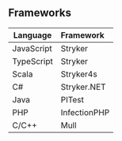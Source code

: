 ## Frameworks

| Language   | Framework    |
| ---------- | :----------- |
| JavaScript | Stryker      |
| TypeScript | Stryker      |
| Scala      | Stryker4s    |
| C#         | Stryker.NET  |
| Java       | PITest       |
| PHP        | InfectionPHP |
| C/C++      | Mull         |

<!-- .element class="sm" -->